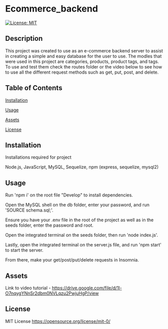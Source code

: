 # Ecommerce_backend

[![License: MIT](https://img.shields.io/badge/License-MIT-yellow.svg)](https://opensource.org/licenses/MIT)

## Description

This project was created to use as an e-commerce backend server to assist in creating a simple and easy database for the user to use. The modles that were used in this project are categories, products, product tags, and tags. To use and test them check the routes folder or the video below to see how to use all the different request methods such as get, put, post, and delete.

## Table of Contents

[Installation](#installation)

[Usage](#usage)

[Assets](#assets)

[License](#license)

## Installation

Installations required for project

Node.js,
JavaScript,
MySQL,
Sequelize,
npm (express, sequelize, mysql2)

## Usage

Run 'npm i' on the root file "Develop" to install dependencies.

Open the MySQL shell on the db folder, enter your password, and run 'SOURCE schema.sql;'.

Ensure you have your .env file in the root of the project as well as in the seeds folder, enter the password and root.

Open the integrated terminal on the seeds folder, then run 'node index.js'.

Lastly, open the integrated terminal on the server.js file, and run 'npm start' to start the server.

From there, make your get/post/put/delete requests in Insomnia.

## Assets

Link to video tutorial - https://drive.google.com/file/d/1l-O7nqygYNnSr2dbm0NVLqzu2PwjuHgP/view

## License

MIT License https://opensource.org/license/mit-0/
